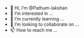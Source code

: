 - 👋 Hi, I’m @Pathum-lakshan
- 👀 I’m interested in ...
- 🌱 I’m currently learning ...
- 💞️ I’m looking to collaborate on ...
- 📫 How to reach me ...

<!---
Pathum-lakshan/Pathum-lakshan is a ✨ special ✨ repository because its `README.md` (this file) appears on your GitHub profile.
You can click the Preview link to take a look at your changes.
--->
